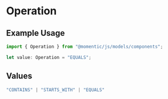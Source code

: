 # Operation

## Example Usage

```typescript
import { Operation } from "@momentic/js/models/components";

let value: Operation = "EQUALS";
```

## Values

```typescript
"CONTAINS" | "STARTS_WITH" | "EQUALS"
```